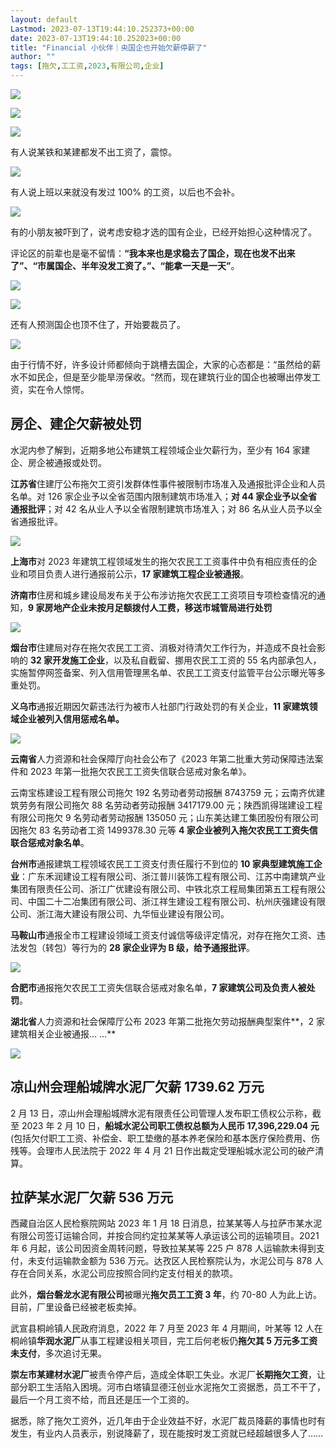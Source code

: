 ```yaml
---
layout: default
Lastmod: 2023-07-13T19:44:10.252373+00:00
date: 2023-07-13T19:44:10.252023+00:00
title: "Financial 小伙伴｜央国企也开始欠薪停薪了"
author: ""
tags: [拖欠,工工资,2023,有限公司,企业]
---
```


![](https://images.weserv.nl/?url=https%3A//chinadigitaltimes.net/chinese/files/2023/07/post-698197-64af894cc2fb4.png)

![](https://images.weserv.nl/?url=https%3A//chinadigitaltimes.net/chinese/files/2023/07/post-698197-64af894cccaaa.png)

  

![](https://images.weserv.nl/?url=https%3A//chinadigitaltimes.net/chinese/files/2023/07/post-698197-64af894cd6ee6.png)

有人说某铁和某建都发不出工资了，震惊。

![](https://images.weserv.nl/?url=https%3A//chinadigitaltimes.net/chinese/files/2023/07/post-698197-64af894cdff14.png)

有人说上班以来就没有发过 100% 的工资，以后也不会补。

![](https://images.weserv.nl/?url=https%3A//chinadigitaltimes.net/chinese/files/2023/07/post-698197-64af894ce956e.png)

有的小朋友被吓到了，说考虑安稳才选的国有企业，已经开始担心这种情况了。

评论区的前辈也是毫不留情：**“我本来也是求稳去了国企，现在也发不出来了”、“市属国企、半年没发工资了。”、“能拿一天是一天”**。

![](https://images.weserv.nl/?url=https%3A//chinadigitaltimes.net/chinese/files/2023/07/post-698197-64af894d0028a.png)

![](https://images.weserv.nl/?url=https%3A//chinadigitaltimes.net/chinese/files/2023/07/post-698197-64af894d06a55.png)

还有人预测国企也顶不住了，开始要裁员了。

![](https://images.weserv.nl/?url=https%3A//chinadigitaltimes.net/chinese/files/2023/07/post-698197-64af894d109f7.png)

由于行情不好，许多设计师都倾向于跳槽去国企，大家的心态都是：“虽然给的薪水不如民企，但是至少能旱涝保收。“然而，现在建筑行业的国企也被曝出停发工资，实在令人惊愕。

房企、建企欠薪被处罚
----------

水泥内参了解到，近期多地公布建筑工程领域企业欠薪行为，至少有 164 家建企、房企被通报或处罚。

**江苏省**住建厅公布拖欠工资引发群体性事件被限制市场准入及通报批评企业和人员名单。对 126 家企业予以全省范围内限制建筑市场准入；**对 44 家企业予以全省通报批评**；对 42 名从业人予以全省限制建筑市场准入；对 86 名从业人员予以全省通报批评。

![](https://images.weserv.nl/?url=https%3A//chinadigitaltimes.net/chinese/files/2023/07/post-698197-64af894d1c0d6.png)

**上海市**对 2023 年建筑工程领域发生的拖欠农民工工资事件中负有相应责任的企业和项目负责人进行通报前公示，**17 家建筑工程企业被通报**。

**济南市**住房和城乡建设局发布关于公布涉访拖欠农民工工资项目专项检查情况的通知，**9 家房地产企业未按月足额拨付人工费，移送市城管局进行处罚**

![](https://images.weserv.nl/?url=https%3A//chinadigitaltimes.net/chinese/files/2023/07/post-698197-64af894d29737.png)

**烟台市**住建局对存在拖欠农民工工资、消极对待清欠工作行为，并造成不良社会影响的 **32 家开发施工企业**，以及私自截留、挪用农民工工资的 55 名内部承包人，实施暂停网签备案、列入信用管理黑名单、农民工工资支付监管平台公示曝光等多重处罚。

**义乌市**通报近期因欠薪违法行为被市人社部门行政处罚的有关企业，**11 家建筑领域企业被列入信用惩戒名单。**

![](https://images.weserv.nl/?url=https%3A//chinadigitaltimes.net/chinese/files/2023/07/post-698197-64af894d33f9c.png)

**云南省**人力资源和社会保障厅向社会公布了《2023 年第二批重大劳动保障违法案件和 2023 年第一批拖欠农民工工资失信联合惩戒对象名单》。

云南宝栋建设工程有限公司拖欠 192 名劳动者劳动报酬 8743759 元；云南齐优建筑劳务有限公司拖欠 88 名劳动者劳动报酬 3417179.00 元；陕西凯得瑞建设工程有限公司拖欠 9 名劳动者劳动报酬 135050 元；山东美达建工集团股份有限公司因拖欠 83 名劳动者工资 1499378.30 元等 **4 家企业被列入拖欠农民工工资失信联合惩戒对象名单**。

**台州市**通报建筑工程领域农民工工资支付责任履行不到位的 **10 家典型建筑施工企业**：广东禾润建设工程有限公司、浙江普川装饰工程有限公司、江苏中南建筑产业集团有限责任公司、浙江广优建设有限公司、中铁北京工程局集团第五工程有限公司、中国二十二冶集团有限公司、浙江祥生建设工程有限公司、杭州庆强建设有限公司、浙江海大建设有限公司、九华恒业建设有限公司。

**马鞍山市**通报全市工程建设领域工资支付诚信等级评定情况，对存在拖欠工资、违法发包（转包）等行为的 **28 家企业评为 B 级，给予通报批评**。

![](https://images.weserv.nl/?url=https%3A//chinadigitaltimes.net/chinese/files/2023/07/post-698197-64af894d3d68f.png)

**合肥市**通报拖欠农民工工资失信联合惩戒对象名单，**7 家建筑公司及负责人被处罚**。

**湖北省**人力资源和社会保障厅公布 2023 年第二批拖欠劳动报酬典型案件**，2 家建筑相关企业被通报… …**

![](https://images.weserv.nl/?url=https%3A//chinadigitaltimes.net/chinese/files/2023/07/post-698197-64af894d4e84a.png)

凉山州会理船城牌水泥厂欠薪 1739.62 万元
------------------------

2 月 13 日，凉山州会理船城牌水泥有限责任公司管理人发布职工债权公示称，截至 2023 年 2 月 10 日，**船城水泥公司职工债权总额为人民币 17,396,229.04 元** (包括欠付职工工资、补偿金、职工垫缴的基本养老保险和基本医疗保险费用、伤残等。会理市人民法院于 2022 年 4 月 21 日作出裁定受理船城水泥公司的破产清算。

拉萨某水泥厂欠薪 536 万元
---------------

西藏自治区人民检察院网站 2023 年 1 月 18 日消息，拉某某等人与拉萨市某水泥有限公司签订运输合同，并按合同约定拉某某等人承运该公司的运输项目。2021 年 6 月起，该公司因资金周转问题，导致拉某某等 225 户 878 人运输款未得到支付，未支付运输款金额为 536 万元。达孜区人民检察院认为，水泥公司与 878 人存在合同关系，水泥公司应按照合同约定支付相关的款项。

此外，**烟台磐龙水泥有限公司**被曝光**拖欠员工工资 3 年**，约 70-80 人为此上访。目前，厂里设备已经被老板卖掉。

武宣县桐岭镇人民政府消息，2022 年 7 月至 2023 年 4 月期间，叶某等 12 人在桐岭镇**华润水泥厂**从事工程建设相关项目，完工后何老板仍**拖欠其 5 万元多工资未支付**，多次追讨无果。

**崇左市某建材水泥厂**被责令停产后，造成全体职工失业。水泥厂**长期拖欠工资**，让部分职工生活陷入困境。河市白塔镇显德汪创业水泥拖欠工资据悉，员工不干了，最后一个月工资不给，而且还是压一个工资的。

据悉，除了拖欠工资外，近几年由于企业效益不好，水泥厂裁员降薪的事情也时有发生，有业内人员表示，别说降薪了，现在能按时发工资就已经超越很多人了……

